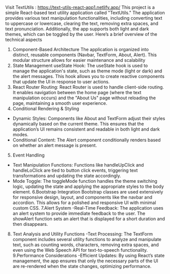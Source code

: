 Visit TextUtils : https://text-utils-react-app1.netlify.app/
This project is a simple React-based text utility application called "TextUtils." The application provides various text manipulation functionalities, including converting text to uppercase or lowercase, clearing the text, removing extra spaces, and text pronunciation. Additionally, the app supports both light and dark themes, which can be toggled by the user.
 Here’s a brief overview of the technical aspects
1. Component-Based Architecture
   The application is organized into distinct, reusable components (Navbar, TextForm, About, Alert). This modular structure allows for easier maintenance and scalability
2. State Management
  useState Hook:
  The useState hook is used to manage the application's state, such as theme mode (light or dark) and the alert messages. This hook allows you to create reactive components that update 
  the UI in response to user actions.
3. React Router
  Routing:
  React Router is used to handle client-side routing. It enables navigation between the home page (where the text manipulation occurs) and the "About Us" page without reloading the page, 
  maintaining a smooth user experience.
4. Conditional Rendering & Styling
  - Dynamic Styles:
    Components like About and TextForm adjust their styles dynamically based on the current theme. This ensures that the application’s UI remains consistent and readable in both light 
     and dark modes.
  - Conditional Content:
    The Alert component conditionally renders based on whether an alert message is present.
5. Event Handling
  - Text Manipulation Functions:
   Functions like handleUpClick and handleLoClick are tied to button click events, triggering text transformations and updating the state accordingly.
  - Mode Toggle:
   The toggleMode function handles the theme switching logic, updating the state and applying the appropriate styles to the body element.
6.Bootstrap Integration
Bootstrap classes are used extensively for responsive design, layout, and components like the navbar and accordion. This allows for a polished and responsive UI with minimal custom CSS.
7.Alert System
-Real-Time Feedback:
The application uses an alert system to provide immediate feedback to the user. The showAlert function sets an alert that is displayed for a short duration and then disappears.
8. Text Analysis and Utility Functions
-Text Processing:
The TextForm component includes several utility functions to analyze and manipulate text, such as counting words, characters, removing extra spaces, and even using the Web Speech API for text-to-speech functionality.
9.Performance Considerations
-Efficient Updates:
By using React’s state management, the app ensures that only the necessary parts of the UI are re-rendered when the state changes, optimizing performance.

   
